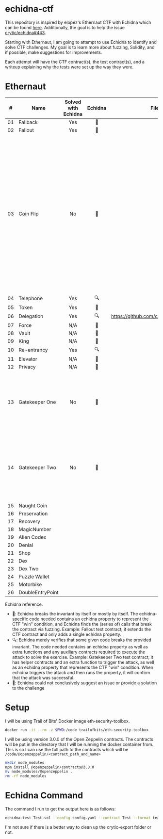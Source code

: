 # echidna-ctf
This repository is inspired by elopez's Ethernaut CTF with Echidna which can be found [here](https://github.com/elopez/echidna-ethernaut).  Additionally, the goal is to help the issue [crytic/echidna#443](https://github.com/crytic/echidna/issues/433). 

Starting with Ethernaut, I am going to attempt to use Echidna to identify and solve CTF challenges. My goal is to learn more about fuzzing, Solidity, and if possible, make suggestions for improvements.

Each attempt will have the CTF contract(s), the test contract(s), and a writeup explaining why the tests were set up the way they were. 

# Ethernaut

| \#  | Name             | Solved with Echidna |     Echidna     | Filed Issue                                  | Notes                                                                                                               |
| --- | ---------------- |:-------------------:|:---------------:| -------------------------------------------- | ------------------------------------------------------------------------------------------------------------------- |
| 01  | Fallback         |         Yes         |    :muscle:     |                                              |                                                                                                                     |
| 02  | Fallout          |         Yes         |    :muscle:     |                                              |                                                                                                                     |
| 03  | Coin Flip        |         No          | :no_entry_sign: |                                              | The fuzzer does potentially lead you down the right path for solving this issue as it does cause the invariant to fail on 10 consecutive tries with time/block delays. However, in my testing it does not help discern what delay will give consistent predictable results.                                                                                                                     |
| 04  | Telephone        |         Yes         |      :mag:      |                                              |                                                                                                                     |
| 05  | Token            |         Yes         |    :muscle:     |                                              |                                                                                                                     |
| 06  | Delegation       |         Yes         |      :mag:      | https://github.com/crytic/echidna/issues/764 |                                                                                                                     |
| 07  | Force            |         N/A         | :no_entry_sign: |                                              |                                                                                                                     |
| 08  | Vault            |         N/A         | :no_entry_sign: |                                              |                                                                                                                     |
| 09  | King             |         N/A         | :no_entry_sign: |                                              |                                                                                                                     |
| 10  | Re-entrancy      |         Yes         |      :mag:      |                                              |                                                                                                                     |
| 11  | Elevator         |         N/A         | :no_entry_sign: |                                              |                                                                                                                     |
| 12  | Privacy          |         N/A         | :no_entry_sign: |                                              |                                                                                                                     |
| 13  | Gatekeeper One   |         No          | :no_entry_sign: |                                              | For Echidna to break this contract, it would need to randomize the amount of gas being sent.                        |
| 14  | Gatekeeper Two   |         No          | :no_entry_sign: |                                              | For Echidna to be able to solve this challenge, it would have to be able to randomize the inputs for a constructor. |
| 15  | Naught Coin      |                     |                 |                                              |                                                                                                                     |
| 16  | Preservation     |                     |                 |                                              |                                                                                                                     |
| 17  | Recovery         |                     |                 |                                              |                                                                                                                     |
| 18  | MagicNumber      |                     |                 |                                              |                                                                                                                     |
| 19  | Alien Codex      |                     |                 |                                              |                                                                                                                     |
| 20  | Denial           |                     |                 |                                              |                                                                                                                     |
| 21  | Shop             |                     |                 |                                              |                                                                                                                     |
| 22  | Dex              |                     |                 |                                              |                                                                                                                     |
| 23  | Dex Two          |                     |                 |                                              |                                                                                                                     |
| 24  | Puzzle Wallet    |                     |                 |                                              |                                                                                                                     |
| 25  | Motorbike        |                     |                 |                                              |                                                                                                                     |
| 26  | DoubleEntryPoint |                     |                 |                                              |                                                                                                                     |

Echidna reference:
 * :muscle:: Echidna breaks the invariant by itself or mostly by itself. The echidna-specific code needed contains an echidna property to represent the CTF "win" condition, and Echidna finds the (series of) calls that break the contract via fuzzing. Example: Fallout test contract; it extends the CTF contract and only adds a single echidna property.
 * :mag:: Echidna merely verifies that some given code breaks the provided invariant. The code needed contains an echidna property as well as extra functions and any auxiliary contracts required to execute the attack to solve the exercise. Example: Gatekeeper Two test contract; it has helper contracts and an extra function to trigger the attack, as well as an echidna property that represents the CTF "win" condition. When echidna triggers the attack and then runs the property, it will confirm that the attack was successful.
 * :no_entry_sign:: Echidna could not conclusively suggest an issue or provide a solution to the challenge



# Setup 
I will be using Trail of Bits' Docker image eth-security-toolbox.

```bash
docker run -it --rm -v $PWD:/code trailofbits/eth-security-toolbox
```

I will be using version 3.0.0 of the Open Zeppelin contracts. The contracts will be put in the directory that I will be running the docker container from. This is so I can use the full path to the contracts which will be `/code/@openzeppelin/<contract_path_and_name>`

```bash
mkdir node_modules
npm install @openzeppelin/contracts@3.0.0
mv node_modules/@openzeppelin .
rm -rf node_modules
```

# Echidna Command
The command I run to get the output here is as follows:
```bash
echidna-test Test.sol --config config.yaml --contract Test --format text | tee echidna-text-run.log && rm -rf crytic-export
```

I'm not sure if there is a better way to clean up the crytic-export folder or not. 